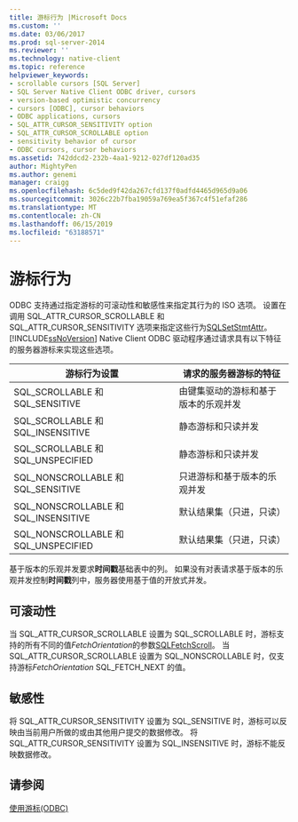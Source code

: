```yaml
---
title: 游标行为 |Microsoft Docs
ms.custom: ''
ms.date: 03/06/2017
ms.prod: sql-server-2014
ms.reviewer: ''
ms.technology: native-client
ms.topic: reference
helpviewer_keywords:
- scrollable cursors [SQL Server]
- SQL Server Native Client ODBC driver, cursors
- version-based optimistic concurrency
- cursors [ODBC], cursor behaviors
- ODBC applications, cursors
- SQL_ATTR_CURSOR_SENSITIVITY option
- SQL_ATTR_CURSOR_SCROLLABLE option
- sensitivity behavior of cursor
- ODBC cursors, cursor behaviors
ms.assetid: 742ddcd2-232b-4aa1-9212-027df120ad35
author: MightyPen
ms.author: genemi
manager: craigg
ms.openlocfilehash: 6c5ded9f42da267cfd137f0adfd4465d965d9a06
ms.sourcegitcommit: 3026c22b7fba19059a769ea5f367c4f51efaf286
ms.translationtype: MT
ms.contentlocale: zh-CN
ms.lasthandoff: 06/15/2019
ms.locfileid: "63188571"
---
```

# <a name="cursor-behaviors"></a>游标行为
  ODBC 支持通过指定游标的可滚动性和敏感性来指定其行为的 ISO 选项。 设置在调用 SQL_ATTR_CURSOR_SCROLLABLE 和 SQL_ATTR_CURSOR_SENSITIVITY 选项来指定这些行为[SQLSetStmtAttr](../native-client-odbc-api/sqlsetstmtattr.md)。 [!INCLUDE[ssNoVersion](../../includes/ssnoversion-md.md)] Native Client ODBC 驱动程序通过请求具有以下特征的服务器游标来实现这些选项。  
  
|游标行为设置|请求的服务器游标的特征|  
|------------------------------|---------------------------------------------|  
|SQL_SCROLLABLE 和 SQL_SENSITIVE|由键集驱动的游标和基于版本的乐观并发|  
|SQL_SCROLLABLE 和 SQL_INSENSITIVE|静态游标和只读并发|  
|SQL_SCROLLABLE 和 SQL_UNSPECIFIED|静态游标和只读并发|  
|SQL_NONSCROLLABLE 和 SQL_SENSITIVE|只进游标和基于版本的乐观并发|  
|SQL_NONSCROLLABLE 和 SQL_INSENSITIVE|默认结果集（只进，只读）|  
|SQL_NONSCROLLABLE 和 SQL_UNSPECIFIED|默认结果集（只进，只读）|  
  
 基于版本的乐观并发要求**时间戳**基础表中的列。 如果没有对表请求基于版本的乐观并发控制**时间戳**列中，服务器使用基于值的开放式并发。  
  
## <a name="scrollability"></a>可滚动性  
 当 SQL_ATTR_CURSOR_SCROLLABLE 设置为 SQL_SCROLLABLE 时，游标支持的所有不同的值*FetchOrientation*的参数[SQLFetchScroll](../native-client-odbc-api/sqlfetchscroll.md)。 当 SQL_ATTR_CURSOR_SCROLLABLE 设置为 SQL_NONSCROLLABLE 时，仅支持游标*FetchOrientation* SQL_FETCH_NEXT 的值。  
  
## <a name="sensitivity"></a>敏感性  
 将 SQL_ATTR_CURSOR_SENSITIVITY 设置为 SQL_SENSITIVE 时，游标可以反映由当前用户所做的或由其他用户提交的数据修改。 将 SQL_ATTR_CURSOR_SENSITIVITY 设置为 SQL_INSENSITIVE 时，游标不能反映数据修改。  
  
## <a name="see-also"></a>请参阅  
 [使用游标&#40;ODBC&#41;](using-cursors-odbc.md)  
  
  

